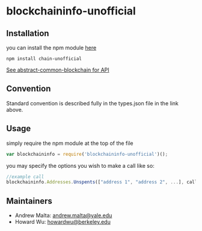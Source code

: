 # blockchaininfo-unofficial

## Installation

you can install the npm module <a href="https://www.npmjs.com/package/blockchaininfo-unofficial">here</a>

```
npm install chain-unofficial
```
<a href="https://github.com/blockai/abstract-common-blockchain">See abstract-common-blockchain for API</a>

## Convention

Standard convention is described fully in the types.json file in the link above.

## Usage

simply require the npm module at the top of the file
```javascript
var blockchaininfo = require('blockchaininfo-unofficial')();
```
you may specify the options you wish to make a call like so:

```javascript
//example call
blockchaininfo.Addresses.Unspents(["address 1", "address 2", ...], callback);
```

## Maintainers
* Andrew Malta: andrew.malta@yale.edu
* Howard Wu: howardwu@berkeley.edu

